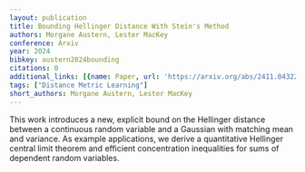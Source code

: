 ```yaml
---
layout: publication
title: Bounding Hellinger Distance With Stein's Method
authors: Morgane Austern, Lester MacKey
conference: Arxiv
year: 2024
bibkey: austern2024bounding
citations: 0
additional_links: [{name: Paper, url: 'https://arxiv.org/abs/2411.04322'}]
tags: ["Distance Metric Learning"]
short_authors: Morgane Austern, Lester MacKey
---
```

This work introduces a new, explicit bound on the Hellinger distance between
a continuous random variable and a Gaussian with matching mean and variance. As
example applications, we derive a quantitative Hellinger central limit theorem
and efficient concentration inequalities for sums of dependent random
variables.
